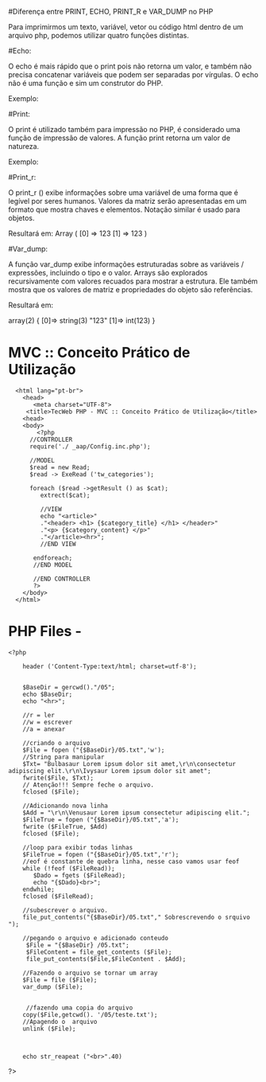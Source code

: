 #Diferença entre PRINT, ECHO, PRINT_R e VAR_DUMP no PHP

Para imprimirmos um texto, variável, vetor ou código html dentro de um arquivo php, 
podemos utilizar quatro funções distintas. 


#Echo:

O echo é mais rápido que o print pois não retorna um valor, e também não precisa concatenar variáveis 
que podem ser separadas por vírgulas. O echo não é uma função e sim um construtor do PHP.

Exemplo:

  <?php
  echo $var1, $var2;
  ?>

#Print:

O print é utilizado também para impressão no PHP, é considerado uma função de impressão de valores.
 A função print retorna um valor de natureza. 
 
 Exemplo:
 
   <?php
   print $var1 . $var2;
   ?>
 
#Print_r:

O print_r () exibe informações sobre uma variável de uma forma que é legível por seres humanos.
 Valores da matriz serão apresentadas em um formato que mostra chaves e elementos.
 Notação similar é usado para objetos.
   
   <?php
   
   $array = array('123',123);
   print_r($array);
   
   ?>

Resultará em:
Array
  (
      [0] => 123
      [1] => 123
  )

#Var_dump:

A função var_dump exibe informações estruturadas sobre as variáveis ​​/ expressões, incluindo o tipo e o valor.
 Arrays são explorados recursivamente com valores recuados para mostrar a estrutura. Ele também mostra que
 os valores de matriz e propriedades do objeto são referências.
 
   <?php
   
   $array = array('123',123);
   var_dump($array);
   
   ?>

Resultará em:

   array(2) {
     [0]=>
     string(3) "123"
     [1]=>
     int(123)
   }

# MVC :: Conceito Prático de Utilização

<!DOCTYPE html>
      <html lang="pt-br">
        <head>
           <meta charset="UTF-8">
      	 <title>TecWeb PHP - MVC :: Conceito Prático de Utilização</title>
        <head>
        <body>
            <?php
      	  //CONTROLLER 
      	  require('./ _aap/Config.inc.php');
      	  
      	  //MODEL
      	  $read = new Read;
      	  $read -> ExeRead ('tw_categories');
      	  
      	  foreach ($read ->getResult () as $cat);
      	     extrect($cat);
      		 
      		 //VIEW
      		 echo "<article>"
      		 ."<header> <h1> {$category_title} </h1> </header>"
      		 ."<p> {$category_content} </p>"
      		 ."</article><hr>";
      		 //END VIEW
      	   
      	   endforeach;
      	   //END MODEL
      	   
      	   //END CONTROLLER
      	   ?>
      	</body>
      </html>
      
#  PHP Files -

    <?php
        
    	header ('Content-Type:text/html; charset=utf-8');
    	
    	
    	$BaseDir = gercwd()."/05";
    	echo $BaseDir;
    	echo "<hr>";
    
    	//r = ler
    	//w = escrever
    	//a = anexar
    	
    	//criando o arquivo
        $File = fopen ("{$BaseDir}/05.txt",'w');
    	//String para manipular
        $Txt= "Bulbasaur Lorem ipsum dolor sit amet,\r\n\consectetur adipiscing elit.\r\n\Ivysaur Lorem ipsum dolor sit amet";
    	fwrite($File, $Txt);
    	// Atenção!!! Sempre feche o arquivo.
    	fclosed ($File);
    	
    	//Adicionando nova linha 
    	$Add = "\r\n\Venusaur Lorem ipsum consectetur adipiscing elit.";
    	$FileTrue = fopen ("{$BaseDir}/05.txt",'a');
    	fwrite ($FileTrue, $Add)
    	fclosed ($File);
    	
    	//loop para exibir todas linhas
    	$FileTrue = fopen ("{$BaseDir}/05.txt",'r');
    	//eof é constante de quebra linha, nesse caso vamos usar feof
    	while (!feof ($FileRead));
    	   $Dado = fgets ($FileRead);
    	   echo "{$Dado}<br>";
    	endwhile;
        fclosed ($FileRead);
    	
    	//subescrever o arquivo.
    	file_put_contents("{$BaseDir}/05.txt"," Sobrescrevendo o srquivo ");
    	
    	//pegando o arquivo e adicionado conteudo 
    	 $File = "{$BaseDir} /05.txt";
    	 $FileContent = file_get_contents ($File);	 
         file_put_contents($File,$FileContent . $Add);
    	 
    	//Fazendo o arquivo se tornar um array
        $File = file ($File);
        var_dump ($File);
        
        
         //fazendo uma copia do arquivo
        copy($File,getcwd(). '/05/teste.txt');
    	//Apagendo o  arquivo
    	unlink ($File);
    	
    	
    	
    	echo str_reapeat ("<br>".40)
    	 
	

?>
